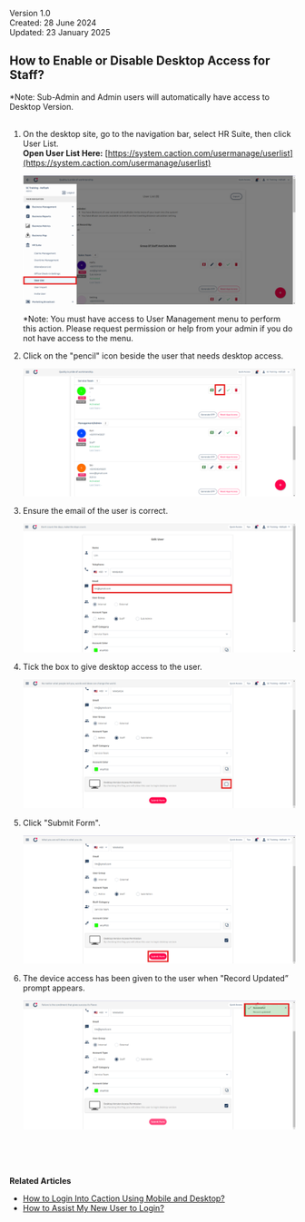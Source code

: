 Version 1.0<br>
Created: 28 June 2024<br>
Updated: 23 January 2025<br>
## How to Enable or Disable Desktop Access for Staff?

*Note: Sub-Admin and Admin users will automatically have access to Desktop Version.<br><br>

1. On the desktop site, go to the navigation bar, select HR Suite, then click User List.<br>
   **Open User List Here:** [https://system.caction.com/usermanage/userlist](https://system.caction.com/usermanage/userlist)<br>

   <p align="center">
      <img src="img/User_List_Sidebar1.png" alt="Enable Version Access Permission Step 1">
   </p>
     
   *Note: You must have access to User Management menu to perform this action. Please request permission or help from your admin if you do not have access to the menu.<br>
   
2. Click on the "pencil" icon beside the user that needs desktop access.<br>

   <p align="center">
      <img src="img/Enable_Version_Access_Permission_Step_2.png" alt="Enable Version Access Permission Step 2">
   </p>
     
3. Ensure the email of the user is correct.<br>
  
   <p align="center">
      <img src="img/Enable_Version_Access_Permission_Step_3.png" alt="Enable Version Access Permission Step 3">
   </p>

4. Tick the box to give desktop access to the user.<br>

   <p align="center">
      <img src="img/Enable_Version_Access_Permission_Step_4.png" alt="Enable Version Access Permission Step 4">
   </p>

5. Click "Submit Form".<br>

   <p align="center">
      <img src="img/Enable_Version_Access_Permission_Step_5.png" alt="Enable Version Access Permission Step 5">
   </p>

6. The device access has been given to the user when "Record Updated” prompt appears.<br>

   <p align="center">
      <img src="img/Enable_Version_Access_Permission_Step_6.png" alt="Enable Version Access Permission Step 6">
   </p>
  <br><br><br>

**Related Articles**
- [How to Login Into Caction Using Mobile and Desktop?](Login.md)
- [How to Assist My New User to Login?](New_User_Login.md)

<!-- [Link Text](https://support.caction.com/Enable_Disable_Version_Access_Permission.html) -->
